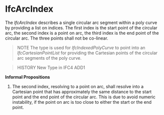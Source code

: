 # IfcArcIndex

The _IfcArcIndex_ describes a single circular arc segment within a poly curve by providing a list on indices. The first index is the start point of the circular arc, the second index is a point on arc, the third index is the end point of the circular arc. The three points shall not be co-linear.

> NOTE  The type is used for _IfcIndexedPolyCurve_ to point into an _IfcCartesianPointList_ for providing the Cartesian points of the circular arc segments of the poly curve.

> HISTORY  New Type in IFC4 ADD1

**Informal Propositions**

1. The second index, resolving to a point on arc, shall resolve into a Cartesian point that has approximately the same distance to the start point and the end point of the circular arc. This is due to avoid numeric instability, if the point on arc is too close to either the start or the end point.
